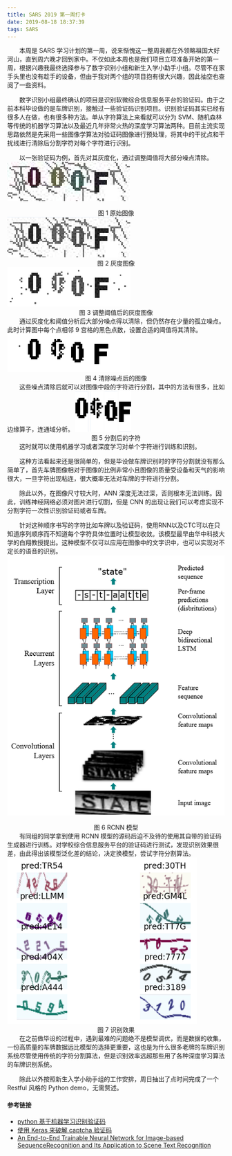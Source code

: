 ```yaml
---
title: SARS 2019 第一周打卡
date: 2019-08-18 18:37:39
tags: SARS
---
```

　　本周是 SARS 学习计划的第一周，说来惭愧这一整周我都在外领略祖国大好河山，直到周六晚才回到家中。不仅如此本周也是我们项目立项准备开始的第一周，根据兴趣我最终选择参与了数字识别小组和新生入学小助手小组。尽管不在家手头里也没有趁手的设备，但由于我对两个组的项目抱有很大兴趣，因此抽空也查阅了一些资料。<!-- more --> 

　　数字识别小组最终确认的项目是识别软微综合信息服务平台的验证码。由于之前本科毕设做的是车牌识别，接触过一些验证码识别项目。识别验证码其实已经有很多人在做，也有很多种方法。单从字符算法上来看就可以分为 SVM、随机森林等传统的机器学习算法以及最近几年非常火热的深度学习算法两种。目前主流实现思路依然是先采用一些图像学算法对验证码图像进行预处理，将其中的干扰点和干扰线进行清除后分割字符对每个字符进行识别。

　　以一张验证码为例，首先对其灰度化，通过调整阈值将大部分噪点清除。
![原始图像](/images/origin-captcha.png) <center>图 1 原始图像</center>
![灰度图像](/images/gray-captcha.png) <center>图 2 灰度图像</center>
![调整阈值后的灰度图像](/images/threashold-captcha.png) <center>图 3 调整阈值后的灰度图像</center>
　　通过灰度化和阈值分析后大部分噪点得以清除，但仍然存在少量的孤立噪点。此时计算图中每个点相邻 9 宫格的黑色点数，设置合适的阈值将其清除。
![清除噪点后的图像](/images/spotless-captcha.png) <center>图 4 清除噪点后的图像</center>
　　这些噪点清除后就可以对图像中段的字符进行分割，其中的方法有很多，比如边缘算子，连通域分析。
![分割后的字符](/images/captcha-slice1.png)
![分割后的字符](/images/captcha-slice2.png)
![分割后的字符](/images/captcha-slice3.png)
![分割后的字符](/images/captcha-slice4.png)<center>图 5 分割后的字符</center>
　　这时就可以使用机器学习或者深度学习对单个字符进行训练和识别。

　　这种方法看起来还是很简单的，但是毕设做车牌识别时的字符分割就没有那么简单了，首先车牌图像相对于图像的比例非常小且图像的质量受设备和天气的影响很大，一旦字符出现粘连，很大概率无法对车牌的字符进行分割。

　　除此以外，在图像尺寸较大时，ANN 深度无法过深，否则根本无法训练。因此，训练神经网络必须对图片进行切割，但是 CNN 的出现让我们可以考虑实现不分割字符一次性识别验证码或者车牌。

　　针对这种顺序书写的字符比如车牌以及验证码，使用RNN以及CTC可以在只知道序列顺序而不知道每个字符具体位置时让模型收敛。该模型最早由华中科技大学的白翔教授提出。这种模型不仅可以应用在图像中的文字识中，也可以实现对不定长的语音的识别。
![RCNN 模型](/images/rcnn-model.png)<center>图 6 RCNN 模型</center>
　　有同组的同学拿到使用 RCNN 模型的源码后迫不及待的使用其自带的验证码生成器进行训练。对学校综合信息服务平台的验证码进行测试，发现识别效果很差，由此得出该模型泛化差的结论，决定换模型，尝试字符分割算法。
![识别效果](/images/rcnn-recognition.png)<center>图 7 识别效果</center>
　　在之前做毕设的过程中，遇到最难的问题绝不是模型调优，而是数据的收集，一份高质量的车牌数据远比模型的选择更重要，这也是为什么很多老牌的车牌识别系统尽管使用传统的字符分割算法，但是识别效率远超那些用了各种深度学习算法的车牌识别系统。

　　除此以外按照新生入学小助手组的工作安排，周日抽出了点时间完成了一个 Restful 风格的 Python demo，无需赘述。
#### 参考链接
- [python 基于机器学习识别验证码](https://blog.csdn.net/Neleuska/article/details/80040304)
- [使用 Keras 来破解 captcha 验证码](https://ypw.io/captcha/)
- [An End-to-End Trainable Neural Network for Image-based SequenceRecognition and Its Application to Scene Text Recognition](https://arxiv.org/pdf/1507.05717v1.pdf)
